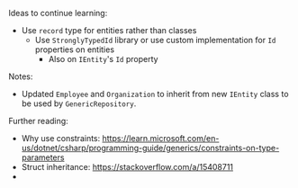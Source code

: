 ﻿Ideas to continue learning: 
- Use `record` type for entities rather than classes
  - Use `StronglyTypedId` library or use custom implementation for `Id` properties on entities
    - Also on `IEntity`'s `Id` property

Notes:
- Updated `Employee` and `Organization` to inherit from new `IEntity` class to be used by `GenericRepository`.

Further reading: 
- Why use constraints: https://learn.microsoft.com/en-us/dotnet/csharp/programming-guide/generics/constraints-on-type-parameters
- Struct inheritance: https://stackoverflow.com/a/15408711
- 